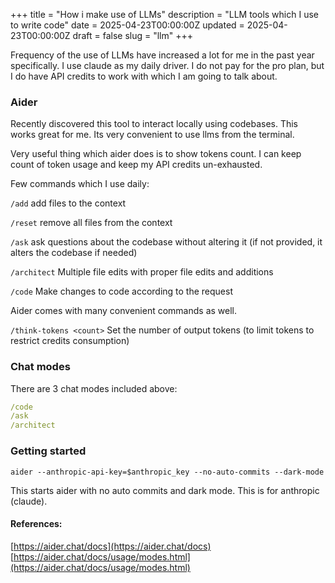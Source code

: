 +++
title = "How i make use of LLMs"
description = "LLM tools which I use to write code"
date = 2025-04-23T00:00:00Z
updated = 2025-04-23T00:00:00Z
draft = false
slug = "llm"
+++

Frequency of the use of LLMs have increased a lot for me in the past year specifically. I use claude as my daily driver. I do not pay for the pro plan, but I do have API credits to work with which I am going to talk about.

### Aider
Recently discovered this tool to interact locally using codebases. This works great for me. Its very convenient to use llms from the terminal.

Very useful thing which aider does is to show tokens count. I can keep count of token usage and keep my API credits un-exhausted.

Few commands which I use daily:

`/add` add files to the context

`/reset` remove all files from the context

`/ask` ask questions about the codebase without altering it (if not provided, it alters the codebase if needed)

`/architect` Multiple file edits with proper file edits and additions

`/code` Make changes to code according to the request

Aider comes with many convenient commands as well.

`/think-tokens <count>` Set the number of output tokens (to limit tokens to restrict credits consumption)

### Chat modes
There are 3 chat modes included above:

```yaml
/code
/ask
/architect
```

### Getting started

`aider --anthropic-api-key=$anthropic_key --no-auto-commits --dark-mode`

This starts aider with no auto commits and dark mode. This is for anthropic (claude).


#### References:
[https://aider.chat/docs](https://aider.chat/docs)
<br/>
[https://aider.chat/docs/usage/modes.html](https://aider.chat/docs/usage/modes.html)
